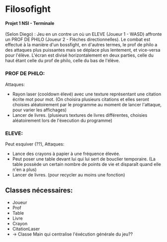 # Filosofight

#### Projet 1 NSI - Terminale

(Selon Diego) : Jeu en un contre un où un ELEVE (Joueur 1 - WASD) affronte un PROF DE PHILO (Joueur 2 - Flèches directionnelles).
Le combat est effectué à la manière d'un bossfight, en d'autres termes, le prof de philo a des attaques plus puissantes mais se déplace plus lentement, et vice-versa pour l'élève.
L'écran est divisé horizontalement en deux parties, celle du haut étant celle du prof de philo, celle du bas de l'élève.

### PROF DE PHILO:

Attaques:

- Rayon laser (cooldown élevé) avec une texture représentant une citation écrite mot pour mot. (On choisira plusieurs citations et elles seront choisies aléatoirement par le programme au moment de lancer l'attaque, pour varier les affichages)
- Lancer de livres. (plusieurs textures de livres différentes, choisies aléatoirement lors de l'éxecution du programme)

### ELEVE:

Peut esquiver (??),
Attaques:

- Lance des crayons à papier à une fréquence élevée.
- Peut poser une table devant lui qui lui sert de bouclier temporaire. (La table possède un certain nombre de points de vie et disparaît quand elle n'en a plus)
- Lancer de livres. (pour recycler au moins une fonction)

## Classes nécessaires:

- Joueur
- Prof
- Table
- Livre
- Crayon
- CitationLaser
- -> Classe Main qui centralise l'éxécution générale du jeu??
